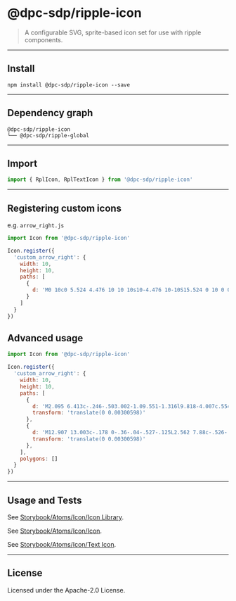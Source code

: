 <!-- GENERATED_DOCS -->
# @dpc-sdp/ripple-icon

> A configurable SVG, sprite-based icon set for use with ripple components.

--------------------------------------------------------------------------------

## Install

```shell
npm install @dpc-sdp/ripple-icon --save
```

--------------------------------------------------------------------------------

## Dependency graph

```shell
@dpc-sdp/ripple-icon
└── @dpc-sdp/ripple-global
```

--------------------------------------------------------------------------------

## Import

```js
import { RplIcon, RplTextIcon } from '@dpc-sdp/ripple-icon'
```

--------------------------------------------------------------------------------

## Registering custom icons

e.g. `arrow_right.js`
```js
import Icon from '@dpc-sdp/ripple-icon'

Icon.register({
  'custom_arrow_right': {
    width: 10,
    height: 10,
    paths: [
      {
        d: 'M0 10c0 5.524 4.476 10 10 10s10-4.476 10-10S15.524 0 10 0 0 4.476 0 10zm18.065 0A8.062 8.062 0 0110 18.065 8.062 8.062 0 011.935 10 8.062 8.062 0 0110 1.935 8.062 8.062 0 0118.065 10zM10.44 4.762l4.895 4.895c.19.19.19.496 0 .686l-4.895 4.895a.484.484 0 01-.686 0l-.79-.79a.483.483 0 01.008-.694l2.834-2.706H5.323a.485.485 0 01-.484-.483v-1.13c0-.266.217-.483.484-.483h6.483L8.972 6.246a.483.483 0 01-.008-.694l.79-.79c.19-.19.496-.19.686 0z'
      }
    ]
  }
})
```

## Advanced usage

```js
import Icon from '@dpc-sdp/ripple-icon'

Icon.register({
  'custom_arrow_right': {
    width: 10,
    height: 10,
    paths: [
      {
        d: 'M2.095 6.413c-.246-.503.002-1.09.551-1.316l9.818-4.007c.554-.226 1.195.002 1.44.504.247.503 0 1.091-.55 1.317L3.536 6.916a1.16 1.16 0 01-.444.087c-.418 0-.816-.22-.997-.59z',
        transform: 'translate(0 0.00300598)'
      },
      {
        d: 'M12.907 13.003c-.178 0-.36-.04-.527-.125L2.562 7.88c-.526-.27-.717-.878-.425-1.363.293-.483.956-.657 1.483-.39l9.818 4.997c.526.27.717.879.425 1.362-.2.33-.572.516-.956.516L5.875 5.971z',
        transform: 'translate(0 0.00300598)'
      },
    ],
    polygons: []
  }
})
```

--------------------------------------------------------------------------------

## Usage and Tests

See [Storybook/Atoms/Icon/Icon Library](https://ripple.sdp.vic.gov.au/?path=/story/atoms-icon--icon-library).

See [Storybook/Atoms/Icon/Icon](https://ripple.sdp.vic.gov.au/?path=/story/atoms-icon--icon).

See [Storybook/Atoms/Icon/Text Icon](https://ripple.sdp.vic.gov.au/?path=/story/atoms-icon--text-icon).

--------------------------------------------------------------------------------

## License

Licensed under the Apache-2.0 License.

<!-- /GENERATED_DOCS -->
